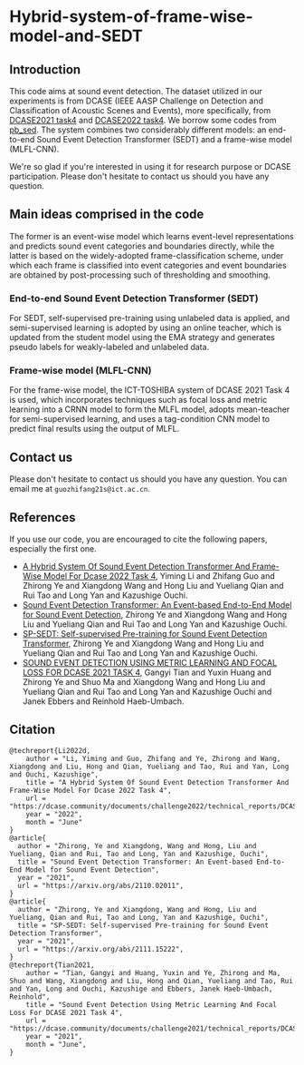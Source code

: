 # Hybrid-system-of-frame-wise-model-and-SEDT
## Introduction
This code aims at sound event detection. The dataset utilized in our experiments is from DCASE (IEEE AASP Challenge on Detection and Classification of Acoustic Scenes and Events), more specifically, from [DCASE2021 task4](https://dcase.community/challenge2021/task-sound-event-detection-and-separation-in-domestic-environments) and [DCASE2022 task4](https://dcase.community/challenge2022/task-sound-event-detection-in-domestic-environments#evaluation-set). We borrow some codes from [pb_sed](https://github.com/fgnt/pb_sed/tree/0ce516e4c49c77656ff6aee200f45040b7d0eb83). The system combines two considerably different models: an end-to-end Sound Event Detection Transformer (SEDT) and a frame-wise model (MLFL-CNN).

We're so glad if you're interested in using it for research purpose or DCASE participation. Please don't hesitate to contact us should you have any question.

## Main ideas comprised in the code
The former is an event-wise model which learns event-level representations and predicts sound event categories and boundaries directly, while the latter is based on the widely-adopted frame-classification scheme, under which each frame is classified into event categories and event boundaries are obtained by post-processing such of thresholding and smoothing. 
### End-to-end Sound Event Detection Transformer (SEDT)
For SEDT, self-supervised pre-training using unlabeled data is applied, and semi-supervised learning is adopted by using an online teacher, which is updated from the student model using the EMA strategy and generates pseudo labels for weakly-labeled and unlabeled data. 
### Frame-wise model (MLFL-CNN)
For the frame-wise model, the ICT-TOSHIBA system of DCASE 2021 Task 4 is used, which incorporates techniques such as focal loss and metric learning into a CRNN model to form the MLFL model, adopts mean-teacher for semi-supervised learning, and uses a tag-condition CNN model to predict final results using the output of MLFL. 

## Contact us
Please don't hesitate to contact us should you have any question. You can email me at `guozhifang21s@ict.ac.cn`.

## References
If you use our code, you are encouraged to cite the following papers, especially the first one. 

- [A Hybrid System Of Sound Event Detection Transformer And Frame-Wise Model For Dcase 2022 Task 4](https://dcase.community/documents/challenge2022/technical_reports/DCASE2022_Li_98_t4.pdf), Yiming Li and Zhifang Guo and Zhirong Ye and Xiangdong Wang and Hong Liu and Yueliang Qian and Rui Tao and Long Yan and Kazushige Ouchi.
- [Sound Event Detection Transformer: An Event-based End-to-End Model for Sound Event Detection](https://arxiv.org/pdf/2111.15222.pdf), Zhirong Ye and Xiangdong Wang and Hong Liu and Yueliang Qian and Rui Tao and Long Yan and Kazushige Ouchi.
- [SP-SEDT: Self-supervised Pre-training for Sound Event Detection Transformer](https://arxiv.org/pdf/2111.15222.pdf), Zhirong Ye and Xiangdong Wang and Hong Liu and Yueliang Qian and Rui Tao and Long Yan and Kazushige Ouchi.
- [SOUND EVENT DETECTION USING METRIC LEARNING AND FOCAL LOSS FOR DCASE 2021 TASK 4](https://dcase.community/documents/challenge2021/technical_reports/DCASE2021_Tian_130_t4.pdf), Gangyi Tian and Yuxin Huang and Zhirong Ye and Shuo Ma and Xiangdong Wang and Hong Liu and Yueliang Qian and Rui Tao and Long Yan and Kazushige Ouchi and Janek Ebbers and Reinhold Haeb-Umbach.

## Citation
```
@techreport{Li2022d,
    author = "Li, Yiming and Guo, Zhifang and Ye, Zhirong and Wang, Xiangdong and Liu, Hong and Qian, Yueliang and Tao, Rui and Yan, Long and Ouchi, Kazushige",
    title = "A Hybrid System Of Sound Event Detection Transformer And Frame-Wise Model For Dcase 2022 Task 4",
    url = "https://dcase.community/documents/challenge2022/technical_reports/DCASE2022_Li_98_t4.pdf",
    year = "2022",
    month = "June"
}
@article{
  author = "Zhirong, Ye and Xiangdong, Wang and Hong, Liu and Yueliang, Qian and Rui, Tao and Long, Yan and Kazushige, Ouchi",
  title = "Sound Event Detection Transformer: An Event-based End-to-End Model for Sound Event Detection",
  year = "2021",
  url = "https://arxiv.org/abs/2110.02011",
}
@article{
  author = "Zhirong, Ye and Xiangdong, Wang and Hong, Liu and Yueliang, Qian and Rui, Tao and Long, Yan and Kazushige, Ouchi",
  title = "SP-SEDT: Self-supervised Pre-training for Sound Event Detection Transformer",
  year = "2021",
  url = "https://arxiv.org/abs/2111.15222",
}
@techreport{Tian2021,
    author = "Tian, Gangyi and Huang, Yuxin and Ye, Zhirong and Ma, Shuo and Wang, Xiangdong and Liu, Hong and Qian, Yueliang and Tao, Rui and Yan, Long and Ouchi, Kazushige and Ebbers, Janek Haeb-Umbach, Reinhold",
    title = "Sound Event Detection Using Metric Learning And Focal Loss For DCASE 2021 Task 4",
    url = "https://dcase.community/documents/challenge2021/technical_reports/DCASE2021_Tian_130_t4.pdf",
    year = "2021",
    month = "June",
}
```
